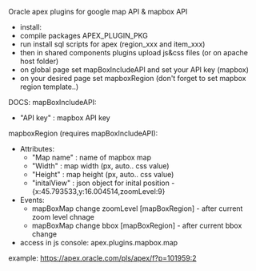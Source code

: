Oracle apex plugins for google map API & mapbox API
- install:
- compile packages APEX_PLUGIN_PKG
- run install sql scripts for apex (region_xxx and item_xxx)
- then in shared components plugins upload js&css files (or on apache host folder)
- on global page set mapBoxIncludeAPI and set your API key (mapbox)
- on your desired page set mapboxRegion (don't forget to set mapbox region template..)

DOCS:
mapBoxIncludeAPI:
   - "API key"    : mapbox API key

mapboxRegion (requires mapBoxIncludeAPI):
   - Attributes:
     - "Map name"   : name of mapbox map
     - "Width"      : map width   (px, auto.. css value)
     - "Height"     : map height  (px, auto.. css value)
     - "initalView" : json object for inital position - {x:45.793533,y:16.004514,zoomLevel:9}
   - Events:
     - mapBoxMap change zoomLevel [mapBoxRegion] - after current zoom level chnage
     - mapBoxMap change bbox [mapBoxRegion]      - after current bbox change 
   - access in js console: apex.plugins.mapbox.map
   
example:
    https://apex.oracle.com/pls/apex/f?p=101959:2

